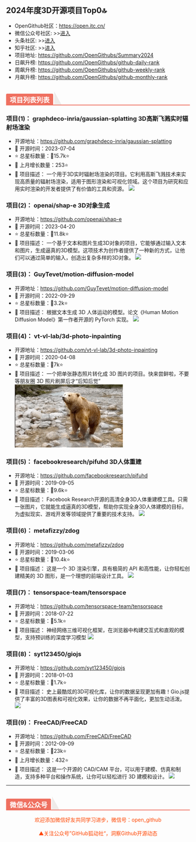 ## 2024年度3D开源项目Top0🔝

- OpenGithub社区：https://open.itc.cn/
- 微信公众号社区: >>[进入](https://mp.weixin.qq.com/mp/appmsgalbum?__biz=MzkzOTQ5Mzk0NA==&action=getalbum&album_id=2943875821830864900&scene=173&subscene=227&sessionid=1724741336&enterid=1724741344&from_msgid=2247486556&from_itemidx=1&count=3&nolastread=1#wechat_redirect)
- 头条社区: >>[进入](https://www.toutiao.com/c/user/token/MS4wLjABAAAAmvfOws0L3K53LliyFX5JSmIS3b8RmD4dj_uwATFbgu4/)
- 知乎社区: >>[进入](https://www.zhihu.com/people/OpenGithub)
- 项目地址: https://github.com/OpenGithubs/Summary2024
- 日飙升榜: https://github.com/OpenGithubs/github-daily-rank
- 周飙升榜: https://github.com/OpenGithubs/github-weekly-rank
- 月飙升榜: https://github.com/OpenGithubs/github-monthly-rank

<h2 style="margin-top: 30px;margin-bottom: 15px;font-weight: bold;border-bottom: 2px solid rgb(239, 112, 96);font-size: 1.3em;"><span style="display: none;"></span><span style="display: inline-block;background: rgb(239, 112, 96);color: rgb(255, 255, 255);padding: 3px 10px 1px;border-top-right-radius: 3px;border-top-left-radius: 3px;margin-right: 3px;">项目列表列表</span><span style="display: inline-block;vertical-align: bottom;border-bottom: 36px solid #efebe9;border-right: 20px solid transparent;"> </span></h2>

### 项目(1)： graphdeco-inria/gaussian-splatting  3D高斯飞溅实时辐射场渲染
- 开源地址：https://github.com/graphdeco-inria/gaussian-splatting
- 📅 开源时间：2023-07-04
- ⭐ 总星标数量：🔺15.7k⭐
- 🔺 上月增长数量：253⭐
- 📝 项目描述： 一个用于3D实时辐射场渲染的项目。它利用高斯飞溅技术来实现高质量的辐射场渲染，适用于图形渲染和可视化领域。这个项目为研究和应用实时渲染的开发者提供了有价值的工具和资源。
    ![](http://photocdn.tv.sohu.com/img/q_mini/20230908/pic_org_c8a0ef3c-0fab-4cec-b6d0-d514cffac38e.jpg)
### 项目(2)： openai/shap-e  3D对象生成
- 开源地址：https://github.com/openai/shap-e
- 📅 开源时间：2023-04-20
- ⭐ 总星标数量：🔺11.8k⭐
- 📝 项目描述： 一个基于文本和图片生成3D对象的项目，它能够通过输入文本和图片，生成逼真的3D模型。这项技术为创作者提供了一种新的方式，让他们可以通过简单的输入，创造出复杂多样的3D对象。
    ![](http://photocdn.tv.sohu.com/img/20230515/pic_org_05f5675e-c167-497e-b865-0aafab5a8c01.png)
### 项目(3)： GuyTevet/motion-diffusion-model  
- 开源地址：https://github.com/GuyTevet/motion-diffusion-model
- 📅 开源时间：2022-09-29
- ⭐ 总星标数量：🔺3.2k⭐
- 📝 项目描述： 根据文本生成 3D 人体运动的模型。论文《Human Motion Diffusion Model》第一作者开源的 PyTorch 实现。
    ![](https://photocdn.tv.sohu.com/img/github/543082997.gif)
### 项目(4)： vt-vl-lab/3d-photo-inpainting  
- 开源地址：https://github.com/vt-vl-lab/3d-photo-inpainting
- 📅 开源时间：2020-04-08
- ⭐ 总星标数量：🔺7k⭐
- 📝 项目描述： 一个把单张静态照片转化成 3D 图片的项目。快来尝鲜啦，不要等朋友圈 3D 照片刷屏后才“后知后觉”
    ![](https://raw.githubusercontent.com/521xueweihan/img2/master/hellogithub/52/254127753.gif)
### 项目(5)： facebookresearch/pifuhd  3D人体重建
- 开源地址：https://github.com/facebookresearch/pifuhd
- 📅 开源时间：2019-09-05
- ⭐ 总星标数量：🔺9.6k⭐
- 📝 项目描述： Facebook Research开源的高清全身3D人体重建模工具。只需一张图片，它就能生成逼真的3D模型，帮助你实现全身3D人体建模的目标，为虚拟现实、游戏开发等领域提供了重要的技术支持。
    ![](http://photocdn.tv.sohu.com/img/20230303/pic_org_bc95985b-e642-4dd9-a851-da9835692d63.gif)
### 项目(6)： metafizzy/zdog  
- 开源地址：https://github.com/metafizzy/zdog
- 📅 开源时间：2019-03-06
- ⭐ 总星标数量：🔺10.4k⭐
- 📝 项目描述： 这是一个 3D 渲染引擎，具有极简的 API 和高性能，让你轻松创建精美的 3D 图形，是一个理想的前端设计工具。
    ![](http://photocdn.tv.sohu.com/img/20230304/pic_org_a8d9614f-21ac-4d40-95be-f40a44765787.png)
### 项目(7)： tensorspace-team/tensorspace  
- 开源地址：https://github.com/tensorspace-team/tensorspace
- 📅 开源时间：2018-07-22
- ⭐ 总星标数量：🔺5.1k⭐
- 📝 项目描述： 神经网络三维可视化框架，在浏览器中构建交互式和直观的模型，支持预训练的深度学习模型
    ![](http://photocdn.tv.sohu.com/img/20230330/pic_org_1db202c6-0cbe-4659-abf3-e609b8a5ec57.png)
### 项目(8)： syt123450/giojs  
- 开源地址：https://github.com/syt123450/giojs
- 📅 开源时间：2018-01-03
- ⭐ 总星标数量：🔺1.7k⭐
- 📝 项目描述： 史上最酷炫的3D可视化库，让你的数据呈现更加有趣！Gio.js提供了丰富的3D图表和可视化效果，让你的数据不再平面化，更加生动活泼。
    ![](http://photocdn.tv.sohu.com/img/20230404/pic_org_d78f4a13-732e-470c-9e5f-9142c1e26eb6.jpeg)
### 项目(9)： FreeCAD/FreeCAD  
- 开源地址：https://github.com/FreeCAD/FreeCAD
- 📅 开源时间：2012-09-09
- ⭐ 总星标数量：🔺23k⭐
- 🔺 上月增长数量：432⭐
- 📝 项目描述： 这是一个开源的 CAD/CAM 平台，可以用于建模、仿真和制造，支持多种平台和操作系统，让你可以轻松进行 3D 建模和设计。
    ![](http://photocdn.tv.sohu.com/img/20230304/pic_org_c9e45704-72ca-4a99-b728-734f2d58b82e.gif)

---

<h2 style="margin-top: 30px;margin-bottom: 15px;font-weight: bold;border-bottom: 2px solid rgb(239, 112, 96);font-size: 1.3em;"><span style="display: none;"></span><span style="display: inline-block;background: rgb(239, 112, 96);color: rgb(255, 255, 255);padding: 3px 10px 1px;border-top-right-radius: 3px;border-top-left-radius: 3px;margin-right: 3px;">微信&公众号</span><span style="display: inline-block;vertical-align: bottom;border-bottom: 36px solid #efebe9;border-right: 20px solid transparent;"> </span></h2>

<center><span style="color: orangered">欢迎添加微信好友共同学习进步，微信号：open_github</center>
<br/>
<center><span style="color: orangered">▲关注公众号”GitHub狐动社“，洞察Github开源动态</span><center>